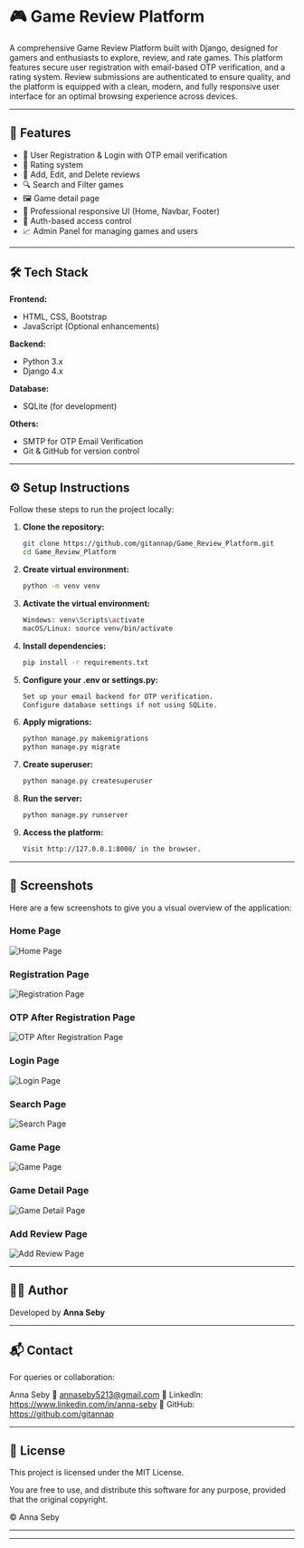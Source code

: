 # 🎮 Game Review Platform
A comprehensive Game Review Platform built with Django, designed for gamers and enthusiasts to explore, review, and rate games. This platform features secure user registration with email-based OTP verification, and a rating system. Review submissions are authenticated to ensure quality, and the platform is equipped with a clean, modern, and fully responsive user interface for an optimal browsing experience across devices.

---

## 🚀 Features

- 📝 User Registration & Login with OTP email verification    
- 🌟 Rating system  
- 💬 Add, Edit, and Delete reviews  
- 🔍 Search and Filter games  
- 🖼️ Game detail page   
- 🎨 Professional responsive UI (Home, Navbar, Footer)  
- 🔐 Auth-based access control  
- 📈 Admin Panel for managing games and users  

---

## 🛠️ Tech Stack

**Frontend:**
- HTML, CSS, Bootstrap
- JavaScript (Optional enhancements)

**Backend:**
- Python 3.x
- Django 4.x

**Database:**
- SQLite (for development)

**Others:**

- SMTP for OTP Email Verification
- Git & GitHub for version control

---

## ⚙️ Setup Instructions

Follow these steps to run the project locally:

1. **Clone the repository:**
   ```bash
   git clone https://github.com/gitannap/Game_Review_Platform.git
   cd Game_Review_Platform

2. **Create virtual environment:**
   ```bash
   python -m venv venv

3. **Activate the virtual environment:**
   ```bash
   Windows: venv\Scripts\activate
   macOS/Linux: source venv/bin/activate

4. **Install dependencies:**
   ```bash
   pip install -r requirements.txt

5. **Configure your .env or settings.py:**
   ```bash
   Set up your email backend for OTP verification.
   Configure database settings if not using SQLite.

6. **Apply migrations:**
   ```bash
   python manage.py makemigrations
   python manage.py migrate

7. **Create superuser:**
   ```bash
   python manage.py createsuperuser

8. **Run the server:**
   ```bash
   python manage.py runserver

9. **Access the platform:**
   ```bash
   Visit http://127.0.0.1:8000/ in the browser.

---

## 📸 Screenshots

Here are a few screenshots to give you a visual overview of the application:

### Home Page
![Home Page](static/images/home.png)


### Registration Page
![Registration Page](static/images/registration_page.png)

### OTP After Registration Page
![OTP After Registration Page](static/images/OTP_registration.png)

### Login Page
![Login Page](static/images/login_page.png)

### Search Page
![Search Page](static/images/search_filter.png)

### Game Page
![Game Page](static/images/game_page.png)

### Game Detail Page
![Game Detail Page](static/images/game_detail.png)

### Add Review Page
![Add Review Page](static/images/add_review.png)

---

## 👩‍💻 Author

Developed by **Anna Seby**

---

## 📬 Contact

For queries or collaboration:

Anna Seby
📧 annaseby5213@gmail.com
🔗 LinkedIn: https://www.linkedin.com/in/anna-seby
🔗 GitHub: https://github.com/gitannap

---

## 📃 License

This project is licensed under the MIT License.

You are free to use, and distribute this software for any purpose, provided that the original copyright.

© Anna Seby

---

















---







